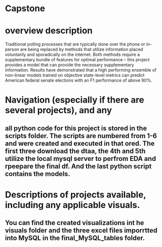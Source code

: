# Capstone
# overview description
Traditional polling processes that are typically done over the phone or in-person are being replaced by methods that utilize information placed voluntarily and sporadically on the internet. Both methods require a supplementary bundle of features for optimal performance – this project provides a model that can provide the necessary supplementary information. Results have demonstrated that a high performing ensemble of non-linear models trained on objective state-level metrics can predict American federal senate elections with an F1 performance of above 90%. 
# Navigation (especially if there are several projects), and any 
## all python code for this project is stored in the scripts folder. The scripts are numbered from 1-6 and were created and executed in that ored. The first three download the dtaa, the 4th and 5th utilize the local mysql server to perfrom EDA and rpeepare the final df. And the last python script contains the models. 
# Descriptions of projects available, including any applicable visuals.
## You can find the created visualizations int he visuals folder and the three excel files imporrtted into MySQL in the final_MySQL_tables folder.
